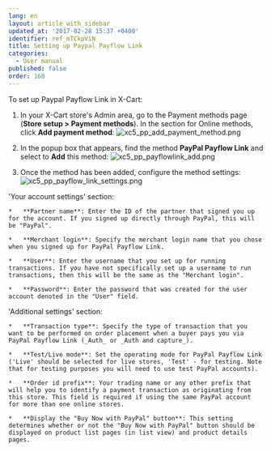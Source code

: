 ```yaml
---
lang: en
layout: article_with_sidebar
updated_at: '2017-02-28 15:37 +0400'
identifier: ref_mTCkpViN
title: Setting up Paypal Payflow Link
categories:
  - User manual
published: false
order: 160
---
```

To set up Paypal Payflow Link in X-Cart:

1.  In your X-Cart store's Admin area, go to the Payment methods page (**Store setup > Payment methods**). In the section for Online methods, click **Add payment method**:
![xc5_pp_add_payment_method.png]({{site.baseurl}}/attachments/ref_DT2EX6fz/xc5_pp_add_payment_method.png)

2.  In the popup box that appears, find the method **PayPal Payflow Link** and select to **Add** this method:
![xc5_pp_payflowlink_add.png]({{site.baseurl}}/attachments/ref_mTCkpViN/xc5_pp_payflowlink_add.png)

3.  Once the method has been added, configure the method settings:
![xc5_pp_payflow_link_settings.png]({{site.baseurl}}/attachments/ref_mTCkpViN/xc5_pp_payflow_link_settings.png)

'Your account settings' section:

    *   **Partner name**: Enter the ID of the partner that signed you up for the account. If you signed up directly through PayPal, this will be "PayPal".

    *   **Merchant login**: Specify the merchant login name that you chose when you signed up for PayPal Payflow Link.

    *   **User**: Enter the username that you set up for running transactions. If you have not specifically set up a username to run transactions, then this will be the same as the "Merchant login".

    *   **Password**: Enter the password that was created for the user account denoted in the "User" field.

'Additional settings' section:

    *   **Transaction type**: Specify the type of transaction that you want to be performed on order placement when a buyer pays you via PayPal Payflow Link (_Auth_ or _Auth and capture_).

    *   **Test/Live mode**: Set the operating mode for PayPal Payflow Link ('Live' should be selected for live stores, 'Test' - for testing. Note that for testing purposes you will need to use test PayPal accounts).

    *   **Order id prefix**: Your trading name or any other prefix that will help you to identify a payment transaction as originating from this store. This field is required if using the same PayPal account for more than one online stores.

    *   **Display the "Buy Now with PayPal" button**: This setting determines whether or not the "Buy Now with PayPal" button should be displayed on product list pages (in list view) and product details pages.
